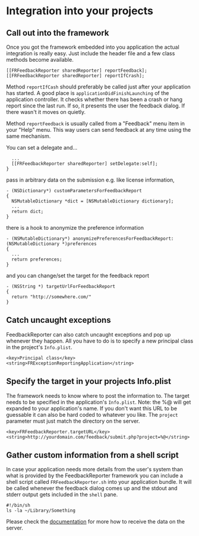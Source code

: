 # Integration into your projects

## Call out into the framework

Once you got the framework embedded into you application the actual
integration is really easy. Just include the header file and a few class
methods become available.

    [[FRFeedbackReporter sharedReporter] reportFeedback];
    [[FRFeedbackReporter sharedReporter] reportIfCrash];


Method `reportIfCash` should preferably be called just after your application
has started. A good place is `applicationDidFinishLaunching` of the
application controller. It checks whether there has been a crash or hang
report since the last run. If so, it presents the user the feedback dialog. If
there wasn't it moves on quietly.

Method `reportFeedback` is usually called from a "Feedback" menu item in your
"Help" menu. This way users can send feedback at any time using the same
mechanism.

You can set a delegate and...

      ...
      [[FRFeedbackReporter sharedReporter] setDelegate:self];
    }

pass in arbitrary data on the submission e.g. like license information,

    - (NSDictionary*) customParametersForFeedbackReport
    {
      NSMutableDictionary *dict = [NSMutableDictionary dictionary];
      ...
      return dict;
    }

there is a hook to anonymize the preference information

    - (NSMutableDictionary*) anonymizePreferencesForFeedbackReport:(NSMutableDictionary *)preferences
    {
      ...
      return preferences;
    }

and you can change/set the target for the feedback report

    - (NSString *) targetUrlForFeedbackReport
    {
      return "http://somewhere.com/"
    }

## Catch uncaught exceptions

FeedbackReporter can also catch uncaught exceptions and pop up whenever they
happen. All you have to do is to specify a new principal class in the
project's `Info.plist`.

    <key>Principal class</key>
    <string>FRExceptionReportingApplication</string>

## Specify the target in your projects Info.plist

The framework needs to know where to post the information to. The target needs
to be specified in the application's `Info.plist`. Note: the %@ will get
expanded to your application's name. If you don't want this URL to be
guessable it can also be hard coded to whatever you like. The `project`
parameter must just match the directory on the server.

    <key>FRFeedbackReporter.targetURL</key>
    <string>http://yourdomain.com/feedback/submit.php?project=%@</string>

## Gather custom information from a shell script

In case your application needs more details from the user's system than what
is provided by the FeedbackReporter framework you can include a shell script
called `FRFeedbackReporter.sh` into your application bundle. It will be called
whenever the feedback dialog comes up and the stdout and stderr output gets
included in the `shell` pane.

    #!/bin/sh
    ls -la ~/Library/Something

Please check the [documentation][1] for more how to receive the data on the
server.

[1]: https://github.com/tcurdt/feedbackreporter/blob/master/Documentation/Server.md
